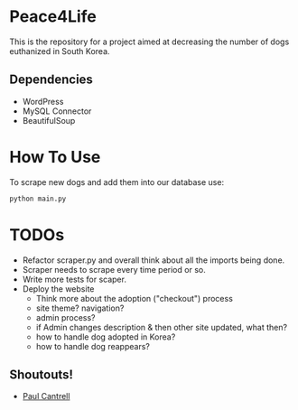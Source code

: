 # Peace4Life
This is the repository for a project aimed at
decreasing the number of dogs euthanized in South Korea.

## Dependencies
* WordPress
* MySQL Connector
* BeautifulSoup

# How To Use
To scrape new dogs and add them into our database use:
```python
python main.py
```

# TODOs
* Refactor scraper.py and overall think  about all the imports being done.
* Scraper needs to scrape every time period or so.
* Write more tests for scaper.
* Deploy the website
  - Think more about the adoption ("checkout") process
  - site theme? navigation?
  - admin process?
  - if Admin changes description & then other site updated, what then?
  - how to handle dog adopted in Korea?
  - how to handle dog reappears?
## Shoutouts!
* [Paul Cantrell](https://github.com/pcantrell)
